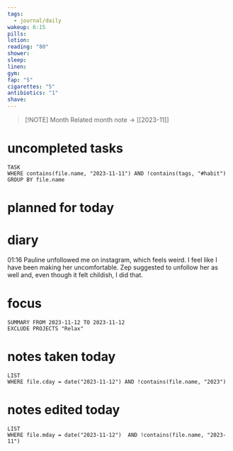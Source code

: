 ```yaml
---
tags:
  - journal/daily
wakeup: 6:15
pills: 
lotion: 
reading: "80"
shower: 
sleep: 
linen: 
gym: 
fap: "5"
cigarettes: "5"
antibiotics: "1"
shave:
---
```


>[!NOTE] Month
>Related month note → [[2023-11]]

# uncompleted tasks
```dataview
TASK
WHERE contains(file.name, "2023-11-11") AND !contains(tags, "#habit")
GROUP BY file.name
```

# planned for today


# diary
01:16 Pauline unfollowed me on instagram, which feels weird. I feel like I have been making her uncomfortable. Zep suggested to unfollow her as well and, even though it felt childish, I did that.

# focus
```toggl
SUMMARY FROM 2023-11-12 TO 2023-11-12
EXCLUDE PROJECTS "Relax"
```

# notes taken today
```dataview
LIST
WHERE file.cday = date("2023-11-12") AND !contains(file.name, "2023")
```

# notes edited today
```dataview
LIST
WHERE file.mday = date("2023-11-12")  AND !contains(file.name, "2023-11")
```